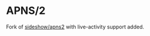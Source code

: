 # APNS/2

Fork of [sideshow/apns2](https://github.com/sideshow/apns2) with live-activity support added.